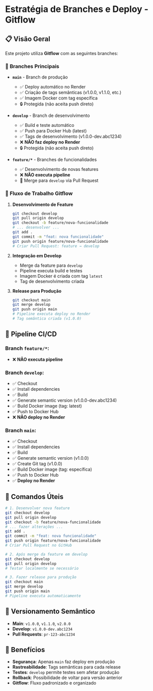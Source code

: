 # Estratégia de Branches e Deploy - Gitflow

## 📋 **Visão Geral**

Este projeto utiliza **Gitflow** com as seguintes branches:

### 🌿 **Branches Principais**

- **`main`** - Branch de produção

  - ✅ Deploy automático no Render
  - ✅ Criação de tags semânticas (v1.0.0, v1.1.0, etc.)
  - ✅ Imagem Docker com tag específica
  - 🔒 Protegida (não aceita push direto)

- **`develop`** - Branch de desenvolvimento

  - ✅ Build e teste automático
  - ✅ Push para Docker Hub (latest)
  - ✅ Tags de desenvolvimento (v1.0.0-dev.abc1234)
  - ❌ **NÃO faz deploy no Render**
  - 🔒 Protegida (não aceita push direto)

- **`feature/*`** - Branches de funcionalidades
  - ✅ Desenvolvimento de novas features
  - ❌ **NÃO executa pipeline**
  - 🔄 Merge para `develop` via Pull Request

### 🔄 **Fluxo de Trabalho Gitflow**

1. **Desenvolvimento de Feature**

   ```bash
   git checkout develop
   git pull origin develop
   git checkout -b feature/nova-funcionalidade
   # ... desenvolver ...
   git add .
   git commit -m "feat: nova funcionalidade"
   git push origin feature/nova-funcionalidade
   # Criar Pull Request: feature → develop
   ```

2. **Integração em Develop**

   - Merge da feature para `develop`
   - Pipeline executa build e testes
   - Imagem Docker é criada com tag `latest`
   - Tag de desenvolvimento criada

3. **Release para Produção**
   ```bash
   git checkout main
   git merge develop
   git push origin main
   # Pipeline executa deploy no Render
   # Tag semântica criada (v1.0.0)
   ```

## 🚀 **Pipeline CI/CD**

### **Branch `feature/*`:**

- ❌ **NÃO executa pipeline**

### **Branch `develop`:**

- ✅ Checkout
- ✅ Install dependencies
- ✅ Build
- ✅ Generate semantic version (v1.0.0-dev.abc1234)
- ✅ Build Docker image (tag: latest)
- ✅ Push to Docker Hub
- ❌ **NÃO deploy no Render**

### **Branch `main`:**

- ✅ Checkout
- ✅ Install dependencies
- ✅ Build
- ✅ Generate semantic version (v1.0.0)
- ✅ Create Git tag (v1.0.0)
- ✅ Build Docker image (tag: específica)
- ✅ Push to Docker Hub
- ✅ **Deploy no Render**

## 📝 **Comandos Úteis**

```bash
# 1. Desenvolver nova feature
git checkout develop
git pull origin develop
git checkout -b feature/nova-funcionalidade
# ... fazer alterações ...
git add .
git commit -m "feat: nova funcionalidade"
git push origin feature/nova-funcionalidade
# Criar Pull Request no GitHub

# 2. Após merge da feature em develop
git checkout develop
git pull origin develop
# Testar localmente se necessário

# 3. Fazer release para produção
git checkout main
git merge develop
git push origin main
# Pipeline executa automaticamente
```

## 🎯 **Versionamento Semântico**

- **Main**: `v1.0.0`, `v1.1.0`, `v2.0.0`
- **Develop**: `v1.0.0-dev.abc1234`
- **Pull Requests**: `pr-123-abc1234`

## 🎯 **Benefícios**

- **Segurança**: Apenas `main` faz deploy em produção
- **Rastreabilidade**: Tags semânticas para cada release
- **Testes**: `develop` permite testes sem afetar produção
- **Rollback**: Possibilidade de voltar para versão anterior
- **Gitflow**: Fluxo padronizado e organizado
